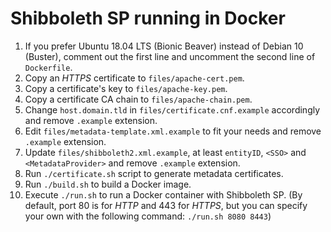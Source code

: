 # Shibboleth SP running in Docker

1. If you prefer Ubuntu 18.04 LTS (Bionic Beaver) instead of Debian 10 (Buster), comment out the first line and uncomment the second line of `Dockerfile`.
2. Copy an _HTTPS_ certificate to `files/apache-cert.pem`.
3. Copy a certificate's key to `files/apache-key.pem`.
4. Copy a certificate CA chain to `files/apache-chain.pem`.
5. Change `host.domain.tld` in `files/certificate.cnf.example` accordingly and remove `.example` extension.
6. Edit `files/metadata-template.xml.example` to fit your needs and remove `.example` extension.
7. Update `files/shibboleth2.xml.example`, at least `entityID`, `<SSO>` and `<MetadataProvider>` and remove `.example` extension.
8. Run `./certificate.sh` script to generate metadata certificates.
9. Run `./build.sh` to build a Docker image.
10. Execute `./run.sh` to run a Docker container with Shibboleth SP. (By default, port 80 is for _HTTP_ and 443 for _HTTPS_, but you can specify your own with the following command: `./run.sh 8080 8443`)

